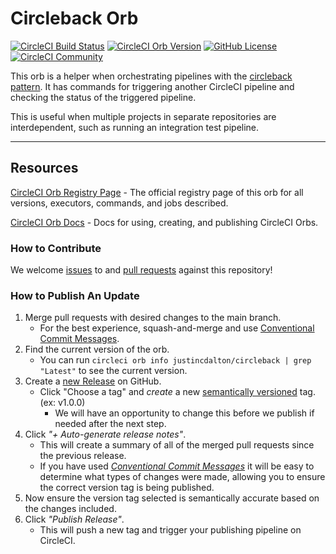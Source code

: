 # Circleback Orb


[![CircleCI Build Status](https://circleci.com/gh/justincdalton/circleback-org.svg?style=shield "CircleCI Build Status")](https://circleci.com/gh/justincdalton/circleback-orb) [![CircleCI Orb Version](https://badges.circleci.com/orbs/justincdalton/circleback.svg)](https://circleci.com/developer/orbs/orb/justincdalton/circleback) [![GitHub License](https://img.shields.io/badge/license-MIT-lightgrey.svg)](https://raw.githubusercontent.com/justincdalton/circleback-orb/master/LICENSE) [![CircleCI Community](https://img.shields.io/badge/community-CircleCI%20Discuss-343434.svg)](https://discuss.circleci.com/c/ecosystem/orbs)


This orb is a helper when orchestrating pipelines with the [circleback pattern](https://circleci.com/blog/pipeline-orchestration-circleback/). It has commands for triggering another CircleCI pipeline and checking the status of the triggered pipeline.

This is useful when multiple projects in separate repositories are interdependent, such as running an integration test pipeline.

---

## Resources

[CircleCI Orb Registry Page](https://circleci.com/developer/orbs/orb/justincdalton/circleback) - The official registry page of this orb for all versions, executors, commands, and jobs described.

[CircleCI Orb Docs](https://circleci.com/docs/orb-intro/#section=configuration) - Docs for using, creating, and publishing CircleCI Orbs.

### How to Contribute

We welcome [issues](https://github.com/justincdalton/circleback-orb/issues) to and [pull requests](https://github.com/justincdalton/circleback-orb/pulls) against this repository!

### How to Publish An Update
1. Merge pull requests with desired changes to the main branch.
    - For the best experience, squash-and-merge and use [Conventional Commit Messages](https://conventionalcommits.org/).
2. Find the current version of the orb.
    - You can run `circleci orb info justincdalton/circleback | grep "Latest"` to see the current version.
3. Create a [new Release](https://github.com/justincdalton/circleback-orb/releases/new) on GitHub.
    - Click "Choose a tag" and _create_ a new [semantically versioned](http://semver.org/) tag. (ex: v1.0.0)
      - We will have an opportunity to change this before we publish if needed after the next step.
4.  Click _"+ Auto-generate release notes"_.
    - This will create a summary of all of the merged pull requests since the previous release.
    - If you have used _[Conventional Commit Messages](https://conventionalcommits.org/)_ it will be easy to determine what types of changes were made, allowing you to ensure the correct version tag is being published.
5. Now ensure the version tag selected is semantically accurate based on the changes included.
6. Click _"Publish Release"_.
    - This will push a new tag and trigger your publishing pipeline on CircleCI.
